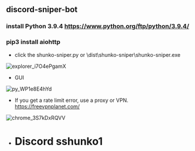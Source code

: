 ## discord-sniper-bot
### install Python 3.9.4 https://www.python.org/ftp/python/3.9.4/
### pip3 install aiohttp

- click the shunko-sniper.py or \dist\shunko-sniper\shunko-sniper.exe

![explorer_i7O4ePgamX](https://github.com/user-attachments/assets/420aac33-2868-4a71-ac51-cb426d34d22f)

- GUI


![py_WP1e8E4hYd](https://github.com/user-attachments/assets/597cdfe6-072b-470b-badd-9ab0a35dcfa7)

- If you get a rate limit error, use a proxy or VPN.
https://freevpnplanet.com/

![chrome_3S7kDxRQVV](https://github.com/user-attachments/assets/d18f5dbc-067c-49b3-9577-b6a83d77abc1)


- # Discord sshunko1
